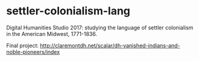 # settler-colonialism-lang
Digital Humanities Studio 2017: studying the language of settler colonialism in the American Midwest, 1771-1836.

Final project: http://claremontdh.net/scalar/dh-vanished-indians-and-noble-pioneers/index
